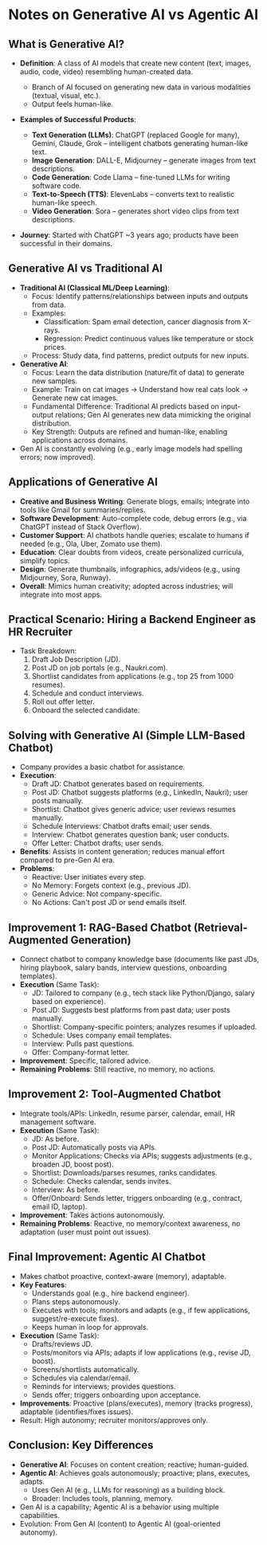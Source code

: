 # Notes on Generative AI vs Agentic AI


## What is Generative AI?
- **Definition**: A class of AI models that create new content (text, images, audio, code, video) resembling human-created data.
  - Branch of AI focused on generating new data in various modalities (textual, visual, etc.).
  - Output feels human-like.

- **Examples of Successful Products**:
  - **Text Generation (LLMs)**: ChatGPT (replaced Google for many), Gemini, Claude, Grok – intelligent chatbots generating human-like text.
  - **Image Generation**: DALL-E, Midjourney – generate images from text descriptions.
  - **Code Generation**: Code Llama – fine-tuned LLMs for writing software code.
  - **Text-to-Speech (TTS)**: ElevenLabs – converts text to realistic human-like speech.
  - **Video Generation**: Sora – generates short video clips from text descriptions.
- **Journey**: Started with ChatGPT ~3 years ago; products have been successful in their domains.

## Generative AI vs Traditional AI
- **Traditional AI (Classical ML/Deep Learning)**:
  - Focus: Identify patterns/relationships between inputs and outputs from data.
  - Examples:
    - Classification: Spam email detection, cancer diagnosis from X-rays.
    - Regression: Predict continuous values like temperature or stock prices.
  - Process: Study data, find patterns, predict outputs for new inputs.
- **Generative AI**:
  - Focus: Learn the data distribution (nature/fit of data) to generate new samples.
  - Example: Train on cat images → Understand how real cats look → Generate new cat images.
  - Fundamental Difference: Traditional AI predicts based on input-output relations; Gen AI generates new data mimicking the original distribution.
  - Key Strength: Outputs are refined and human-like, enabling applications across domains.
- Gen AI is constantly evolving (e.g., early image models had spelling errors; now improved).

## Applications of Generative AI
- **Creative and Business Writing**: Generate blogs, emails; integrate into tools like Gmail for summaries/replies.
- **Software Development**: Auto-complete code, debug errors (e.g., via ChatGPT instead of Stack Overflow).
- **Customer Support**: AI chatbots handle queries; escalate to humans if needed (e.g., Ola, Uber, Zomato use them).
- **Education**: Clear doubts from videos, create personalized curricula, simplify topics.
- **Design**: Generate thumbnails, infographics, ads/videos (e.g., using Midjourney, Sora, Runway).
- **Overall**: Mimics human creativity; adopted across industries; will integrate into most apps.

## Practical Scenario: Hiring a Backend Engineer as HR Recruiter
- Task Breakdown:
  1. Draft Job Description (JD).
  2. Post JD on job portals (e.g., Naukri.com).
  3. Shortlist candidates from applications (e.g., top 25 from 1000 resumes).
  4. Schedule and conduct interviews.
  5. Roll out offer letter.
  6. Onboard the selected candidate.

## Solving with Generative AI (Simple LLM-Based Chatbot)
- Company provides a basic chatbot for assistance.
- **Execution**:
  - Draft JD: Chatbot generates based on requirements.
  - Post JD: Chatbot suggests platforms (e.g., LinkedIn, Naukri); user posts manually.
  - Shortlist: Chatbot gives generic advice; user reviews resumes manually.
  - Schedule Interviews: Chatbot drafts email; user sends.
  - Interview: Chatbot generates question bank; user conducts.
  - Offer Letter: Chatbot drafts; user sends.
- **Benefits**: Assists in content generation; reduces manual effort compared to pre-Gen AI era.
- **Problems**:
  - Reactive: User initiates every step.
  - No Memory: Forgets context (e.g., previous JD).
  - Generic Advice: Not company-specific.
  - No Actions: Can't post JD or send emails itself.

## Improvement 1: RAG-Based Chatbot (Retrieval-Augmented Generation)
- Connect chatbot to company knowledge base (documents like past JDs, hiring playbook, salary bands, interview questions, onboarding templates).
- **Execution** (Same Task):
  - JD: Tailored to company (e.g., tech stack like Python/Django, salary based on experience).
  - Post JD: Suggests best platforms from past data; user posts manually.
  - Shortlist: Company-specific pointers; analyzes resumes if uploaded.
  - Schedule: Uses company email templates.
  - Interview: Pulls past questions.
  - Offer: Company-format letter.
- **Improvement**: Specific, tailored advice.
- **Remaining Problems**: Still reactive, no memory, no actions.

## Improvement 2: Tool-Augmented Chatbot
- Integrate tools/APIs: LinkedIn, resume parser, calendar, email, HR management software.
- **Execution** (Same Task):
  - JD: As before.
  - Post JD: Automatically posts via APIs.
  - Monitor Applications: Checks via APIs; suggests adjustments (e.g., broaden JD, boost post).
  - Shortlist: Downloads/parses resumes, ranks candidates.
  - Schedule: Checks calendar, sends invites.
  - Interview: As before.
  - Offer/Onboard: Sends letter, triggers onboarding (e.g., contract, email ID, laptop).
- **Improvement**: Takes actions autonomously.
- **Remaining Problems**: Reactive, no memory/context awareness, no adaptation (user must point out issues).

## Final Improvement: Agentic AI Chatbot
- Makes chatbot proactive, context-aware (memory), adaptable.
- **Key Features**:
  - Understands goal (e.g., hire backend engineer).
  - Plans steps autonomously.
  - Executes with tools; monitors and adapts (e.g., if few applications, suggest/re-execute fixes).
  - Keeps human in loop for approvals.
- **Execution** (Same Task):
  - Drafts/reviews JD.
  - Posts/monitors via APIs; adapts if low applications (e.g., revise JD, boost).
  - Screens/shortlists automatically.
  - Schedules via calendar/email.
  - Reminds for interviews; provides questions.
  - Sends offer; triggers onboarding upon acceptance.
- **Improvements**: Proactive (plans/executes), memory (tracks progress), adaptable (identifies/fixes issues).
- Result: High autonomy; recruiter monitors/approves only.

## Conclusion: Key Differences
- **Generative AI**: Focuses on content creation; reactive; human-guided.
- **Agentic AI**: Achieves goals autonomously; proactive; plans, executes, adapts.
  - Uses Gen AI (e.g., LLMs for reasoning) as a building block.
  - Broader: Includes tools, planning, memory.
- Gen AI is a capability; Agentic AI is a behavior using multiple capabilities.
- Evolution: From Gen AI (content) to Agentic AI (goal-oriented autonomy).
